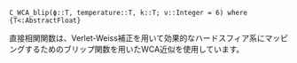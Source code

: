 ```
C_WCA_blip(ϕ::T, temperature::T, k::T; ν::Integer = 6) where {T<:AbstractFloat}
```

直接相関関数は、Verlet-Weiss補正を用いて効果的なハードスフィア系にマッピングするためのブリップ関数を用いたWCA近似を使用しています。
